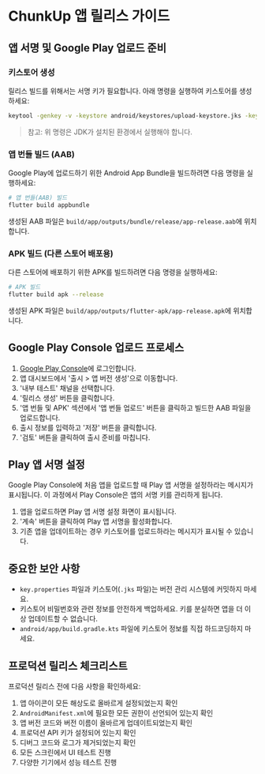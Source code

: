 # ChunkUp 앱 릴리스 가이드

## 앱 서명 및 Google Play 업로드 준비

### 키스토어 생성

릴리스 빌드를 위해서는 서명 키가 필요합니다. 아래 명령을 실행하여 키스토어를 생성하세요:

```bash
keytool -genkey -v -keystore android/keystores/upload-keystore.jks -keyalg RSA -keysize 2048 -validity 10000 -alias upload -storepass chunkup123 -keypass chunkup123 -dname "CN=ChunkUp, OU=Developer, O=ChunkUp, L=Seoul, ST=Seoul, C=KR"
```

> 참고: 위 명령은 JDK가 설치된 환경에서 실행해야 합니다.

### 앱 번들 빌드 (AAB)

Google Play에 업로드하기 위한 Android App Bundle을 빌드하려면 다음 명령을 실행하세요:

```bash
# 앱 번들(AAB) 빌드
flutter build appbundle
```

생성된 AAB 파일은 `build/app/outputs/bundle/release/app-release.aab`에 위치합니다.

### APK 빌드 (다른 스토어 배포용)

다른 스토어에 배포하기 위한 APK를 빌드하려면 다음 명령을 실행하세요:

```bash
# APK 빌드
flutter build apk --release
```

생성된 APK 파일은 `build/app/outputs/flutter-apk/app-release.apk`에 위치합니다.

## Google Play Console 업로드 프로세스

1. [Google Play Console](https://play.google.com/console)에 로그인합니다.
2. 앱 대시보드에서 '출시 > 앱 버전 생성'으로 이동합니다.
3. '내부 테스트' 채널을 선택합니다.
4. '릴리스 생성' 버튼을 클릭합니다.
5. '앱 번들 및 APK' 섹션에서 '앱 번들 업로드' 버튼을 클릭하고 빌드한 AAB 파일을 업로드합니다.
6. 출시 정보를 입력하고 '저장' 버튼을 클릭합니다.
7. '검토' 버튼을 클릭하여 출시 준비를 마칩니다.

## Play 앱 서명 설정

Google Play Console에 처음 앱을 업로드할 때 Play 앱 서명을 설정하라는 메시지가 표시됩니다. 이 과정에서 Play Console은 앱의 서명 키를 관리하게 됩니다.

1. 앱을 업로드하면 Play 앱 서명 설정 화면이 표시됩니다.
2. '계속' 버튼을 클릭하여 Play 앱 서명을 활성화합니다.
3. 기존 앱을 업데이트하는 경우 키스토어를 업로드하라는 메시지가 표시될 수 있습니다.

## 중요한 보안 사항

- `key.properties` 파일과 키스토어(`.jks` 파일)는 버전 관리 시스템에 커밋하지 마세요.
- 키스토어 비밀번호와 관련 정보를 안전하게 백업하세요. 키를 분실하면 앱을 더 이상 업데이트할 수 없습니다.
- `android/app/build.gradle.kts` 파일에 키스토어 정보를 직접 하드코딩하지 마세요.

## 프로덕션 릴리스 체크리스트

프로덕션 릴리스 전에 다음 사항을 확인하세요:

1. 앱 아이콘이 모든 해상도로 올바르게 설정되었는지 확인
2. `AndroidManifest.xml`에 필요한 모든 권한이 선언되어 있는지 확인
3. 앱 버전 코드와 버전 이름이 올바르게 업데이트되었는지 확인
4. 프로덕션 API 키가 설정되어 있는지 확인
5. 디버그 코드와 로그가 제거되었는지 확인
6. 모든 스크린에서 UI 테스트 진행
7. 다양한 기기에서 성능 테스트 진행